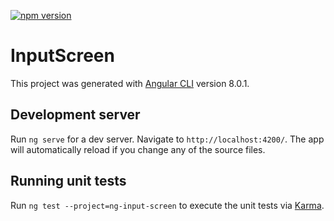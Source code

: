 [![npm version](https://badge.fury.io/js/ng-input-screen.svg)](https://badge.fury.io/js/ng-input-screen)

# InputScreen

This project was generated with [Angular CLI](https://github.com/angular/angular-cli) version 8.0.1.

## Development server

Run `ng serve` for a dev server. Navigate to `http://localhost:4200/`. The app will automatically reload if you change any of the source files.

## Running unit tests

Run `ng test --project=ng-input-screen` to execute the unit tests via [Karma](https://karma-runner.github.io).
